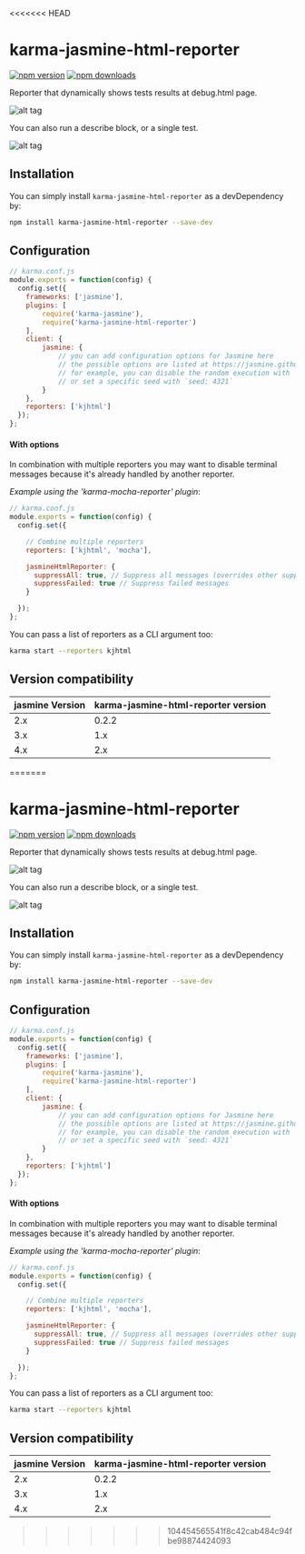 <<<<<<< HEAD
# karma-jasmine-html-reporter

[![npm version](https://img.shields.io/npm/v/karma-jasmine-html-reporter.svg)](https://www.npmjs.com/package/karma-jasmine-html-reporter) [![npm downloads](https://img.shields.io/npm/dm/karma-jasmine-html-reporter.svg)](https://www.npmjs.com/package/karma-jasmine-html-reporter)

Reporter that dynamically shows tests results at debug.html page.

![alt tag](/screenshots/reporter_1.png)

You can also run a describe block, or a single test.

![alt tag](/screenshots/reporter_2.png)

## Installation

You can simply install `karma-jasmine-html-reporter` as a devDependency by:
```bash
npm install karma-jasmine-html-reporter --save-dev
```

## Configuration
```js
// karma.conf.js
module.exports = function(config) {
  config.set({
    frameworks: ['jasmine'],
    plugins: [
        require('karma-jasmine'),
        require('karma-jasmine-html-reporter')
    ],
    client: {
        jasmine: {
            // you can add configuration options for Jasmine here
            // the possible options are listed at https://jasmine.github.io/api/edge/Configuration.html
            // for example, you can disable the random execution with `random: false`
            // or set a specific seed with `seed: 4321`
        }
    },
    reporters: ['kjhtml']
  });
};
```
#### With options
In combination with multiple reporters you may want to disable terminal messages because it's already handled by another reporter.

*Example using the 'karma-mocha-reporter' plugin*:
```js
// karma.conf.js
module.exports = function(config) {
  config.set({

    // Combine multiple reporters
    reporters: ['kjhtml', 'mocha'],

    jasmineHtmlReporter: {
      suppressAll: true, // Suppress all messages (overrides other suppress settings)
      suppressFailed: true // Suppress failed messages
    }

  });
};
```

You can pass a list of reporters as a CLI argument too:
```bash
karma start --reporters kjhtml
```

## Version compatibility

jasmine Version | karma-jasmine-html-reporter version
-|-
2.x | 0.2.2
3.x | 1.x
4.x | 2.x
=======
# karma-jasmine-html-reporter

[![npm version](https://img.shields.io/npm/v/karma-jasmine-html-reporter.svg)](https://www.npmjs.com/package/karma-jasmine-html-reporter) [![npm downloads](https://img.shields.io/npm/dm/karma-jasmine-html-reporter.svg)](https://www.npmjs.com/package/karma-jasmine-html-reporter)

Reporter that dynamically shows tests results at debug.html page.

![alt tag](/screenshots/reporter_1.png)

You can also run a describe block, or a single test.

![alt tag](/screenshots/reporter_2.png)

## Installation

You can simply install `karma-jasmine-html-reporter` as a devDependency by:
```bash
npm install karma-jasmine-html-reporter --save-dev
```

## Configuration
```js
// karma.conf.js
module.exports = function(config) {
  config.set({
    frameworks: ['jasmine'],
    plugins: [
        require('karma-jasmine'),
        require('karma-jasmine-html-reporter')
    ],
    client: {
        jasmine: {
            // you can add configuration options for Jasmine here
            // the possible options are listed at https://jasmine.github.io/api/edge/Configuration.html
            // for example, you can disable the random execution with `random: false`
            // or set a specific seed with `seed: 4321`
        }
    },
    reporters: ['kjhtml']
  });
};
```
#### With options
In combination with multiple reporters you may want to disable terminal messages because it's already handled by another reporter.

*Example using the 'karma-mocha-reporter' plugin*:
```js
// karma.conf.js
module.exports = function(config) {
  config.set({

    // Combine multiple reporters
    reporters: ['kjhtml', 'mocha'],

    jasmineHtmlReporter: {
      suppressAll: true, // Suppress all messages (overrides other suppress settings)
      suppressFailed: true // Suppress failed messages
    }

  });
};
```

You can pass a list of reporters as a CLI argument too:
```bash
karma start --reporters kjhtml
```

## Version compatibility

jasmine Version | karma-jasmine-html-reporter version
-|-
2.x | 0.2.2
3.x | 1.x
4.x | 2.x
>>>>>>> 104454565541f8c42cab484c94fbe98874424093
